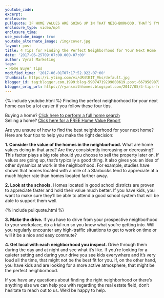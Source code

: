 ```yaml
---
youtube_code:
excerpt:
enclosure:
pullquote: IF HOME VALUES ARE GOING UP IN THAT NEIGHBORHOOD, THAT’S TYPICALLY A GOOD THING.
enclosure_type: video/mp4
enclosure_time:
use_youtube_image: true
youtube_alternate_image: /img/cover.jpg
layout: post
title: 4 Tips for Finding the Perfect Neighborhood for Your Next Home
date: '2017-05-25T09:07:00.000-07:00'
author: Vyral Marketing
tags:
- Home Buyer Tips
modified_time: '2017-06-01T07:17:52.922-07:00'
thumbnail: https://i.ytimg.com/vi/dR4tEIT_Vks/default.jpg
blogger_id: tag:blogger.com,1999:blog-59074719299008619.post-6679589872143922043
blogger_orig_url: https://ryansmithhomes.blogspot.com/2017/05/4-tips-for-finding-perfect-neighborhood.html
---
```

{% include youtube.html %}
Finding the perfect neighborhood for your next home can be a lot easier if you follow these four tips.

<div class="post-cta">
Buying a home? <a href="https://www.ryansmithhomes.com/buy" target="_blank">Click here to perform a full home search</a><br>
Selling a home? <a href="https://www.ryansmithhomes.com/sell" target="_blank">Click here for a FREE Home Value Report</a>
</div>

Are you unsure of how to find the best neighborhood for your next home? Here are four tips to help you make the right decision:

**1. Consider the value of the homes in the neighborhood.** What are home values doing in that area? Are they consistently increasing or decreasing? This factor plays a big role should you choose to sell the property later on. If values are going up, that’s typically a good thing. It also gives you an idea of other dynamics at work in the neighborhood. For example, studies have shown that homes located with a mile of a Starbucks tend to appreciate at a much higher rate than homes located farther away.

**2. Look at the schools.** Homes located in good school districts are proven to appreciate faster and hold their value much better. If you have kids, you want to make sure they’ll be able to attend a good school system that will be able to support them well.

{% include pullquote.html %}

**3. Make the drive.** If you have to drive from your prospective neighborhood to your workplace, do a trial run so you know what you’re getting into. Will you regularly encounter any high-traffic situations to get to work on time or will it be a nice and easy commute?

**4. Get local with each neighborhood you inspect.** Drive through them during the day and at night and see what it’s like. If you’re looking for a quieter setting and during your drive you see kids everywhere and it’s very loud all the time, that might not be the best fit for you. If, on the other hand, you have kids and are looking for a more active atmosphere, that might be the perfect neighborhood.

If you have any questions about finding the right neighborhood or there’s anything else we can help you with regarding the real estate field, don’t hesitate to reach out to us. We’d be happy to help.
